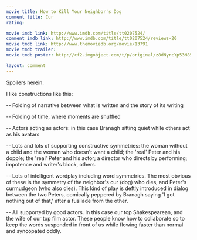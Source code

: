 ```yaml
---
movie title: How to Kill Your Neighbor's Dog
comment title: Cur
rating: 

movie imdb link: http://www.imdb.com/title/tt0207524/
comment imdb link: http://www.imdb.com/title/tt0207524/reviews-20
movie tmdb link: http://www.themoviedb.org/movie/13791
movie tmdb trailer: 
movie tmdb poster: http://cf2.imgobject.com/t/p/original/z8dNyrcYp53N85loCBYIR5JaYab.jpg

layout: comment
---
```


Spoilers herein.

I like constructions like this:

-- Folding of narrative between what is written and the story of its writing

-- Folding of time, where moments are shuffled

-- Actors acting as actors: in this case Branagh sitting quiet while others act as his avatars

-- Lots and lots of supporting constructive symmetries: the woman without a child and the woman who doesn't want a child; the 'real' Peter and his dopple; the 'real' Peter and his actor; a director who directs by performing; impotence and writer's block, others.

-- Lots of intelligent wordplay including word symmetries. The most obvious of these is the symmetry of the neighbor's cur (dog) who dies, and Peter's curmudgeon (who also dies). This kind of play is deftly introduced in dialog between the two Peters, comically peppered by Branagh saying 'I got nothing out of that,' after a fusilade from the other.

-- All supported by good actors. In this case our top Shakespearean, and the wife of our top film actor. These people know how to collaborate so to keep the words suspended in front of us while flowing faster than normal and syncopated oddly.